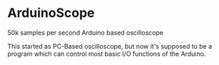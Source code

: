 # ArduinoScope
50k samples per second Arduino based oscilloscope

This started as PC-Based oscilloscope, but now it's supposed to be a program which can control most basic I/O functions of the Arduino.
